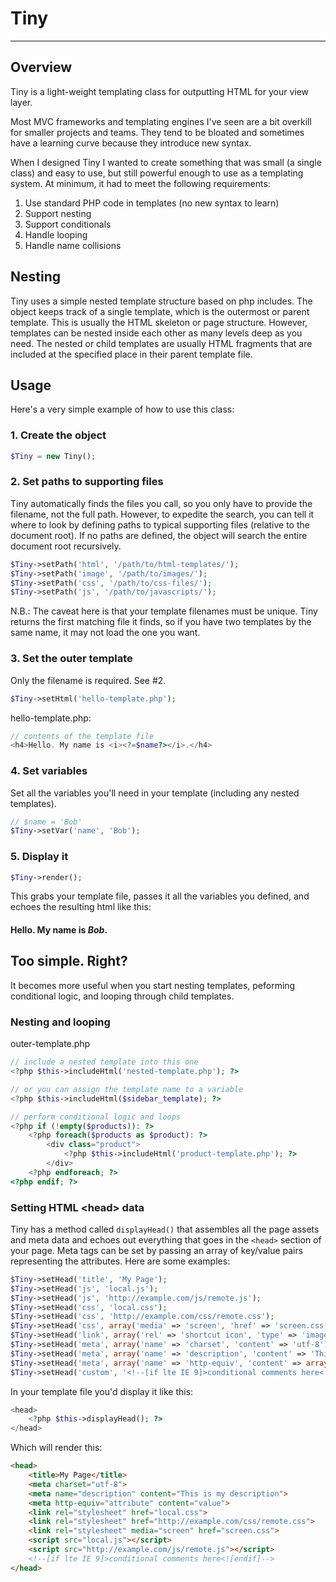 # Tiny

***

## Overview

Tiny is a light-weight templating class for outputting HTML for your view layer.

Most MVC frameworks and templating engines I've seen are a bit overkill for smaller projects and teams. They tend to be bloated and sometimes have a learning curve because they introduce new syntax. 

When I designed Tiny I wanted to create something that was small (a single class) and easy to use, but still powerful enough to use as a templating system. At minimum, it had to meet the following requirements:

1. Use standard PHP code in templates (no new syntax to learn)
2. Support nesting
3. Support conditionals
4. Handle looping
5. Handle name collisions

## Nesting

Tiny uses a simple nested template structure based on php includes. The object keeps track of a single template, which is the outermost or parent template. This is usually the HTML skeleton or page structure. However, templates can be nested inside each other as many levels deep as you need. The nested or child templates are usually HTML fragments that are included at the specified place in their parent template file.

## Usage

Here's a very simple example of how to use this class:

### 1. Create the object

```php	
$Tiny = new Tiny();	
```

### 2. Set paths to supporting files

Tiny automatically finds the files you call, so you only have to provide the filename, not the full path. However, to expedite the search, you can tell it where to look by defining paths to typical supporting files (relative to the document root). If no paths are defined, the object will search the entire document root recursively. 

```php
$Tiny->setPath('html', '/path/to/html-templates/');
$Tiny->setPath('image', '/path/to/images/');
$Tiny->setPath('css', '/path/to/css-files/');
$Tiny->setPath('js', '/path/to/javascripts/');
```

N.B.: The caveat here is that your template filenames must be unique. Tiny returns the first matching file it finds, so if you have two templates by the same name, it may not load the one you want. 

### 3. Set the outer template

Only the filename is required. See #2. 

```php
$Tiny->setHtml('hello-template.php');
```

hello-template.php:

```php
// contents of the template file
<h4>Hello. My name is <i><?=$name?></i>.</h4>
```


### 4. Set variables

Set all the variables you'll need in your template (including any nested templates).

```php
// $name = 'Bob'
$Tiny->setVar('name', 'Bob');
```

### 5. Display it

```php
$Tiny->render();
```

This grabs your template file, passes it all the variables you defined, and echoes the resulting html like this:

<h4>Hello. My name is <i>Bob</i>.</h4>


## Too simple. Right?

It becomes more useful when you start nesting templates, peforming conditional logic, and looping through child templates. 

### Nesting and looping

outer-template.php

```php
// include a nested template into this one
<?php $this->includeHtml('nested-template.php'); ?>

// or you can assign the template name to a variable
<?php $this->includeHtml($sidebar_template); ?>	

// perform conditional logic and loops
<?php if (!empty($products)): ?>
	<?php foreach($products as $product): ?>
		<div class="product">
			<?php $this->includeHtml('product-template.php'); ?>
		</div>
	<?php endforeach; ?>
<?php endif; ?>
```
	
### Setting HTML \<head\> data

Tiny has a method called <code>displayHead()</code> that assembles all the page assets and meta data and echoes out everything that goes in the <code>\<head\></code> section of your page. Meta tags can be set by passing an array of key/value pairs representing the attributes. Here are some examples:

```php
$Tiny->setHead('title', 'My Page');
$Tiny->setHead('js', 'local.js'); 
$Tiny->setHead('js', 'http://example.com/js/remote.js'); 
$Tiny->setHead('css', 'local.css'); 
$Tiny->setHead('css', 'http://example.com/css/remote.css'); 
$Tiny->setHead('css', array('media' => 'screen', 'href' => 'screen.css')); 
$Tiny->setHead('link', array('rel' => 'shortcut icon', 'type' => 'image/ico', 'href' => 'site.ico')); 
$Tiny->setHead('meta', array('name' => 'charset', 'content' => 'utf-8')); 
$Tiny->setHead('meta', array('name' => 'description', 'content' => 'This is my description')); 
$Tiny->setHead('meta', array('name' => 'http-equiv', 'content' => array('attribute' => 'value')));
$Tiny->setHead('custom', '<!--[if lte IE 9]>conditional comments here<![endif]-->');
```

In your template file you'd display it like this:

```php
<head>
	<?php $this->displayHead(); ?>
</head>
```

Which will render this:

```html
<head>
	<title>My Page</title>
	<meta charset="utf-8">
	<meta name="description" content="This is my description">
	<meta http-equiv="attribute" content="value">
	<link rel="stylesheet" href="local.css">
	<link rel="stylesheet" href="http://example.com/css/remote.css">
	<link rel="stylesheet" media="screen" href="screen.css">
	<script src="local.js"></script>
	<script src="http://example.com/js/remote.js"></script>
	<!--[if lte IE 9]>conditional comments here<![endif]-->
</head>
```
